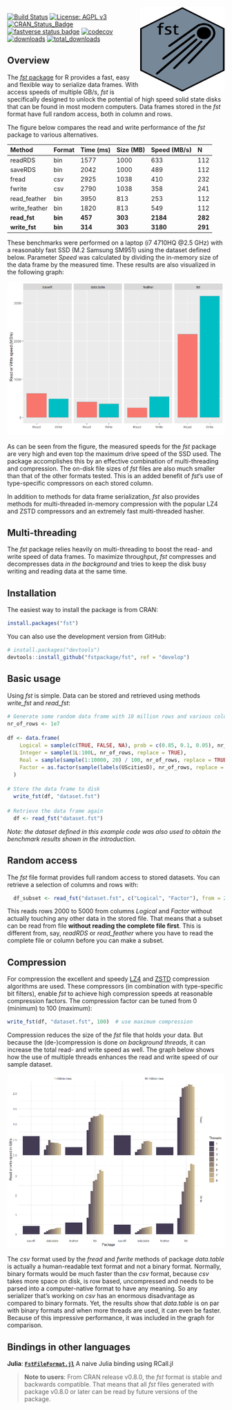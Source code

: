 
<!-- README.md is generated from README.Rmd. Please edit that file -->

<img src="man/figures/fst.png" align="right" height="196" width="196" />

[![Build
Status](https://github.com/fstpackage/fst/actions/workflows/R-CMD-check.yaml/badge.svg?branch=develop)](https://github.com/fstpackage/fst/actions/workflows/R-CMD-check.yaml)
[![License: AGPL
v3](https://img.shields.io/badge/License-AGPL%20v3-blue.svg)](https://www.gnu.org/licenses/agpl-3.0)
[![CRAN_Status_Badge](http://www.r-pkg.org/badges/version/fst)](https://cran.r-project.org/package=fst)
[![fastverse status
badge](https://fastverse.r-universe.dev/badges/fst)](https://fastverse.r-universe.dev/ui#package:fastverse)
[![codecov](https://codecov.io/gh/fstpackage/fst/branch/develop/graph/badge.svg)](https://app.codecov.io/gh/fstpackage/fst)
[![downloads](http://cranlogs.r-pkg.org/badges/fst)](http://cran.rstudio.com/web/packages/fst/index.html)
[![total_downloads](https://cranlogs.r-pkg.org/badges/grand-total/fst)](http://cran.rstudio.com/web/packages/fst/index.html)

## Overview

The [*fst* package](https://github.com/fstpackage/fst) for R provides a
fast, easy and flexible way to serialize data frames. With access speeds
of multiple GB/s, *fst* is specifically designed to unlock the potential
of high speed solid state disks that can be found in most modern
computers. Data frames stored in the *fst* format have full random
access, both in column and rows.

The figure below compares the read and write performance of the *fst*
package to various alternatives.

| Method        | Format  | Time (ms) | Size (MB) | Speed (MB/s) | N       |
|:--------------|:--------|:----------|:----------|:-------------|:--------|
| readRDS       | bin     | 1577      | 1000      | 633          | 112     |
| saveRDS       | bin     | 2042      | 1000      | 489          | 112     |
| fread         | csv     | 2925      | 1038      | 410          | 232     |
| fwrite        | csv     | 2790      | 1038      | 358          | 241     |
| read_feather  | bin     | 3950      | 813       | 253          | 112     |
| write_feather | bin     | 1820      | 813       | 549          | 112     |
| **read_fst**  | **bin** | **457**   | **303**   | **2184**     | **282** |
| **write_fst** | **bin** | **314**   | **303**   | **3180**     | **291** |

These benchmarks were performed on a laptop (i7 4710HQ @2.5 GHz) with a
reasonably fast SSD (M.2 Samsung SM951) using the dataset defined below.
Parameter *Speed* was calculated by dividing the in-memory size of the
data frame by the measured time. These results are also visualized in
the following graph:

![](man/figures/README-speed-bench-1.png)<!-- -->

As can be seen from the figure, the measured speeds for the *fst*
package are very high and even top the maximum drive speed of the SSD
used. The package accomplishes this by an effective combination of
multi-threading and compression. The on-disk file sizes of *fst* files
are also much smaller than that of the other formats tested. This is an
added benefit of *fst*’s use of type-specific compressors on each stored
column.

In addition to methods for data frame serialization, *fst* also provides
methods for multi-threaded in-memory compression with the popular LZ4
and ZSTD compressors and an extremely fast multi-threaded hasher.

## Multi-threading

The *fst* package relies heavily on multi-threading to boost the read-
and write speed of data frames. To maximize throughput, *fst* compresses
and decompresses data *in the background* and tries to keep the disk
busy writing and reading data at the same time.

## Installation

The easiest way to install the package is from CRAN:

``` r
install.packages("fst")
```

You can also use the development version from GitHub:

``` r
# install.packages("devtools")
devtools::install_github("fstpackage/fst", ref = "develop")
```

## Basic usage

Using *fst* is simple. Data can be stored and retrieved using methods
*write_fst* and *read_fst*:

``` r
# Generate some random data frame with 10 million rows and various column types
nr_of_rows <- 1e7

df <- data.frame(
    Logical = sample(c(TRUE, FALSE, NA), prob = c(0.85, 0.1, 0.05), nr_of_rows, replace = TRUE),
    Integer = sample(1L:100L, nr_of_rows, replace = TRUE),
    Real = sample(sample(1:10000, 20) / 100, nr_of_rows, replace = TRUE),
    Factor = as.factor(sample(labels(UScitiesD), nr_of_rows, replace = TRUE))
  )

# Store the data frame to disk
  write_fst(df, "dataset.fst")
  
# Retrieve the data frame again
  df <- read_fst("dataset.fst")
```

*Note: the dataset defined in this example code was also used to obtain
the benchmark results shown in the introduction.*

## Random access

The *fst* file format provides full random access to stored datasets.
You can retrieve a selection of columns and rows with:

``` r
  df_subset <- read_fst("dataset.fst", c("Logical", "Factor"), from = 2000, to = 5000)
```

This reads rows 2000 to 5000 from columns *Logical* and *Factor* without
actually touching any other data in the stored file. That means that a
subset can be read from file **without reading the complete file
first**. This is different from, say, *readRDS* or *read_feather* where
you have to read the complete file or column before you can make a
subset.

## Compression

For compression the excellent and speedy
[LZ4](https://github.com/lz4/lz4) and
[ZSTD](https://github.com/facebook/zstd) compression algorithms are
used. These compressors (in combination with type-specific bit filters),
enable *fst* to achieve high compression speeds at reasonable
compression factors. The compression factor can be tuned from 0
(minimum) to 100 (maximum):

``` r
write_fst(df, "dataset.fst", 100)  # use maximum compression
```

Compression reduces the size of the *fst* file that holds your data. But
because the (de-)compression is done *on background threads*, it can
increase the total read- and write speed as well. The graph below shows
how the use of multiple threads enhances the read and write speed of our
sample dataset.

![](man/figures/README-multi-threading-1.png)<!-- -->

The *csv* format used by the *fread* and *fwrite* methods of package
*data.table* is actually a human-readable text format and not a binary
format. Normally, binary formats would be much faster than the *csv*
format, because *csv* takes more space on disk, is row based,
uncompressed and needs to be parsed into a computer-native format to
have any meaning. So any serializer that’s working on *csv* has an
enormous disadvantage as compared to binary formats. Yet, the results
show that *data.table* is on par with binary formats and when more
threads are used, it can even be faster. Because of this impressive
performance, it was included in the graph for comparison.

## Bindings in other languages

**Julia**:
[**`FstFileFormat.jl`**](https://github.com/xiaodaigh/FstFileFormat.jl)
A naive Julia binding using RCall.jl

> **Note to users**: From CRAN release v0.8.0, the *fst* format is
> stable and backwards compatible. That means that all *fst* files
> generated with package v0.8.0 or later can be read by future versions
> of the package.
